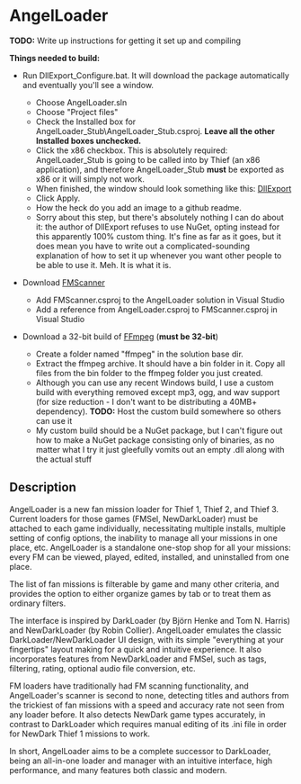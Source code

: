# AngelLoader

**TODO:** Write up instructions for getting it set up and compiling

**Things needed to build:**
- Run DllExport_Configure.bat. It will download the package automatically and eventually you'll see a window.
    - Choose AngelLoader.sln
    - Choose "Project files"
    - Check the Installed box for AngelLoader_Stub\AngelLoader_Stub.csproj. **Leave all the other Installed boxes unchecked.**
    - Click the x86 checkbox. This is absolutely required: AngelLoader_Stub is going to be called into by Thief (an x86 application), and therefore AngelLoader_Stub **must** be exported as x86 or it will simply not work.
    - When finished, the window should look something like this: [DllExport](https://www.dropbox.com/s/wabijv9on0h64ce/DllExport.png?dl=0)
    - Click Apply.
    - How the heck do you add an image to a github readme.
    - Sorry about this step, but there's absolutely nothing I can do about it: the author of DllExport refuses to use NuGet, opting instead for this apparently 100% custom thing. It's fine as far as it goes, but it does mean you have to write out a complicated-sounding explanation of how to set it up whenever you want other people to be able to use it. Meh. It is what it is.
 
- Download [FMScanner](https://github.com/FenPhoenix/FMScanner)
    - Add FMScanner.csproj to the AngelLoader solution in Visual Studio
    - Add a reference from AngelLoader.csproj to FMScanner.csproj in Visual Studio
    
- Download a 32-bit build of [FFmpeg](https://ffmpeg.zeranoe.com/builds/) (**must be 32-bit**)
    - Create a folder named "ffmpeg" in the solution base dir.
    - Extract the ffmpeg archive. It should have a bin folder in it. Copy all files from the bin folder to the ffmpeg folder you just created.
    - Although you can use any recent Windows build, I use a custom build with everything removed except mp3, ogg, and wav support (for size reduction - I don't want to be distributing a 40MB+ dependency). **TODO:** Host the custom build somewhere so others can use it
    - My custom build should be a NuGet package, but I can't figure out how to make a NuGet package consisting only of binaries, as no matter what I try it just gleefully vomits out an empty .dll along with the actual stuff

## Description
AngelLoader is a new fan mission loader for Thief 1, Thief 2, and Thief 3. Current loaders for those games (FMSel, NewDarkLoader) must be attached to each game individually, necessitating multiple installs, multiple setting of config options, the inability to manage all your missions in one place, etc. AngelLoader is a standalone one-stop shop for all your missions: every FM can be viewed, played, edited, installed, and uninstalled from one place.

The list of fan missions is filterable by game and many other criteria, and provides the option to either organize games by tab or to treat them as ordinary filters.

The interface is inspired by DarkLoader (by Björn Henke and Tom N. Harris) and NewDarkLoader (by Robin Collier). AngelLoader emulates the classic DarkLoader/NewDarkLoader UI design, with its simple "everything at your fingertips" layout making for a quick and intuitive experience. It also incorporates features from NewDarkLoader and FMSel, such as tags, filtering, rating, optional audio file conversion, etc.

FM loaders have traditionally had FM scanning functionality, and AngelLoader's scanner is second to none, detecting titles and authors from the trickiest of fan missions with a speed and accuracy rate not seen from any loader before. It also detects NewDark game types accurately, in contrast to DarkLoader which requires manual editing of its .ini file in order for NewDark Thief 1 missions to work.

In short, AngelLoader aims to be a complete successor to DarkLoader, being an all-in-one loader and manager with an intuitive interface, high performance, and many features both classic and modern.
